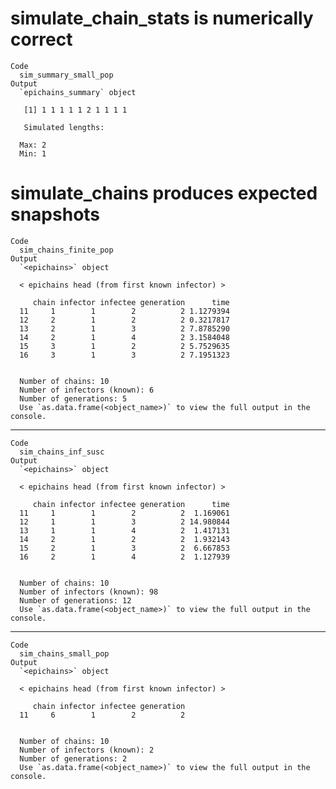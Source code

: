 # simulate_chain_stats is numerically correct

    Code
      sim_summary_small_pop
    Output
      `epichains_summary` object 
      
       [1] 1 1 1 1 1 2 1 1 1 1
      
       Simulated lengths: 
      
      Max: 2
      Min: 1

# simulate_chains produces expected snapshots

    Code
      sim_chains_finite_pop
    Output
      `<epichains>` object
      
      < epichains head (from first known infector) >
      
         chain infector infectee generation      time
      11     1        1        2          2 1.1279394
      12     2        1        2          2 0.3217817
      13     2        1        3          2 7.8785290
      14     2        1        4          2 3.1584048
      15     3        1        2          2 5.7529635
      16     3        1        3          2 7.1951323
      
      
      Number of chains: 10
      Number of infectors (known): 6
      Number of generations: 5
      Use `as.data.frame(<object_name>)` to view the full output in the console.

---

    Code
      sim_chains_inf_susc
    Output
      `<epichains>` object
      
      < epichains head (from first known infector) >
      
         chain infector infectee generation      time
      11     1        1        2          2  1.169061
      12     1        1        3          2 14.980844
      13     1        1        4          2  1.417131
      14     2        1        2          2  1.932143
      15     2        1        3          2  6.667853
      16     2        1        4          2  1.127939
      
      
      Number of chains: 10
      Number of infectors (known): 98
      Number of generations: 12
      Use `as.data.frame(<object_name>)` to view the full output in the console.

---

    Code
      sim_chains_small_pop
    Output
      `<epichains>` object
      
      < epichains head (from first known infector) >
      
         chain infector infectee generation
      11     6        1        2          2
      
      
      Number of chains: 10
      Number of infectors (known): 2
      Number of generations: 2
      Use `as.data.frame(<object_name>)` to view the full output in the console.

